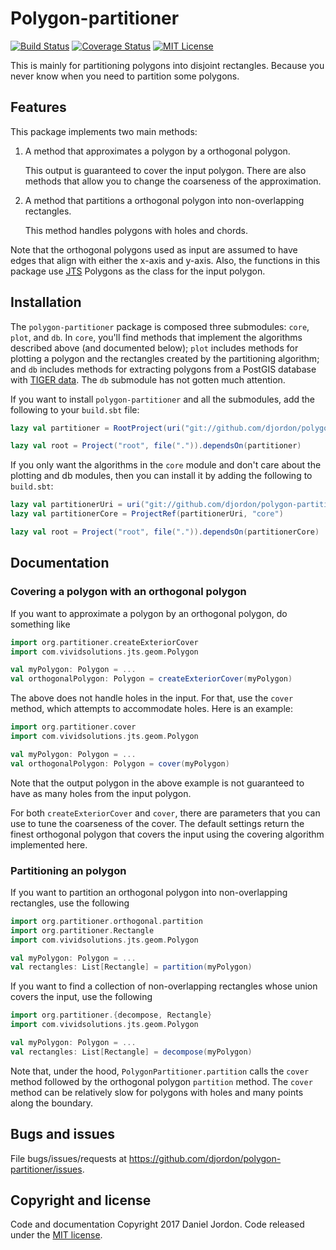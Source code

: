 Polygon-partitioner
===================

[![Build Status](https://travis-ci.org/djordon/polygon-partitioner.svg?branch=master)](https://travis-ci.org/djordon/polygon-partitioner)
[![Coverage Status](https://coveralls.io/repos/github/djordon/polygon-partitioner/badge.svg?branch=master)](https://coveralls.io/github/djordon/polygon-partitioner?branch=master)
[![MIT License](https://img.shields.io/github/license/mashape/apistatus.svg)](https://opensource.org/licenses/MIT)

This is mainly for partitioning polygons into disjoint rectangles. Because you never know when you need to partition some polygons.


Features
--------

This package implements two main methods:

1.  A method that approximates a polygon by a orthogonal polygon.

    This output is guaranteed to cover the input polygon. There are also methods that allow you to change the coarseness of the approximation.

2.  A method that partitions a orthogonal polygon into non-overlapping rectangles.

    This method handles polygons with holes and chords.

Note that the orthogonal polygons used as input are assumed to have edges that align with either the x-axis and y-axis. Also, the functions in this package use [JTS](https://github.com/locationtech/jts) Polygons as the class for the input polygon.


Installation
------------

The `polygon-partitioner` package is composed three submodules: `core`, `plot`, and `db`. In `core`, you'll find methods that implement the algorithms described above (and documented below); `plot` includes methods for plotting a polygon and the rectangles created by the partitioning algorithm; and `db` includes methods for extracting polygons from a PostGIS database with [TIGER data](https://www.census.gov/geo/maps-data/data/tiger-geodatabases.html). The `db` submodule has not gotten much attention.

If you want to install `polygon-partitioner` and all the submodules, add the following to your `build.sbt` file:

```scala
lazy val partitioner = RootProject(uri("git://github.com/djordon/polygon-partitioner.git#v0.1.0"))

lazy val root = Project("root", file(".")).dependsOn(partitioner)
```

If you only want the algorithms in the `core` module and don't care about the plotting and db modules, then you can install it by adding the following to `build.sbt`:

```scala
lazy val partitionerUri = uri("git://github.com/djordon/polygon-partitioner.git#v0.1.0")
lazy val partitionerCore = ProjectRef(partitionerUri, "core")

lazy val root = Project("root", file(".")).dependsOn(partitionerCore)
```


Documentation
-------------


### Covering a polygon with an orthogonal polygon

If you want to approximate a polygon by an orthogonal polygon, do something like

```scala
import org.partitioner.createExteriorCover
import com.vividsolutions.jts.geom.Polygon

val myPolygon: Polygon = ...
val orthogonalPolygon: Polygon = createExteriorCover(myPolygon)
```

The above does not handle holes in the input. For that, use the `cover` method, which attempts to accommodate holes. Here is an example:

```scala
import org.partitioner.cover
import com.vividsolutions.jts.geom.Polygon

val myPolygon: Polygon = ...
val orthogonalPolygon: Polygon = cover(myPolygon)
```

Note that the output polygon in the above example is not guaranteed to have as many holes from the input polygon.

For both `createExteriorCover` and `cover`, there are parameters that you can use to tune the coarseness of the cover. The default settings return the finest orthogonal polygon that covers the input using the covering algorithm implemented here.


### Partitioning an polygon

If you want to partition an orthogonal polygon into non-overlapping rectangles, use the following

```scala
import org.partitioner.orthogonal.partition
import org.partitioner.Rectangle
import com.vividsolutions.jts.geom.Polygon

val myPolygon: Polygon = ...
val rectangles: List[Rectangle] = partition(myPolygon)
```

If you want to find a collection of non-overlapping rectangles whose union covers the input, use the following

```scala
import org.partitioner.{decompose, Rectangle}
import com.vividsolutions.jts.geom.Polygon

val myPolygon: Polygon = ...
val rectangles: List[Rectangle] = decompose(myPolygon)
```

Note that, under the hood, `PolygonPartitioner.partition` calls the `cover` method followed by the orthogonal polygon `partition` method. The `cover` method can be relatively slow for polygons with holes and many points along the boundary.


Bugs and issues
---------------

File bugs/issues/requests at <https://github.com/djordon/polygon-partitioner/issues>.


Copyright and license
---------------------

Code and documentation Copyright 2017 Daniel Jordon. Code released under the [MIT license](https://github.com/djordon/polygon-partitioner/blob/master/LICENSE.txt).
